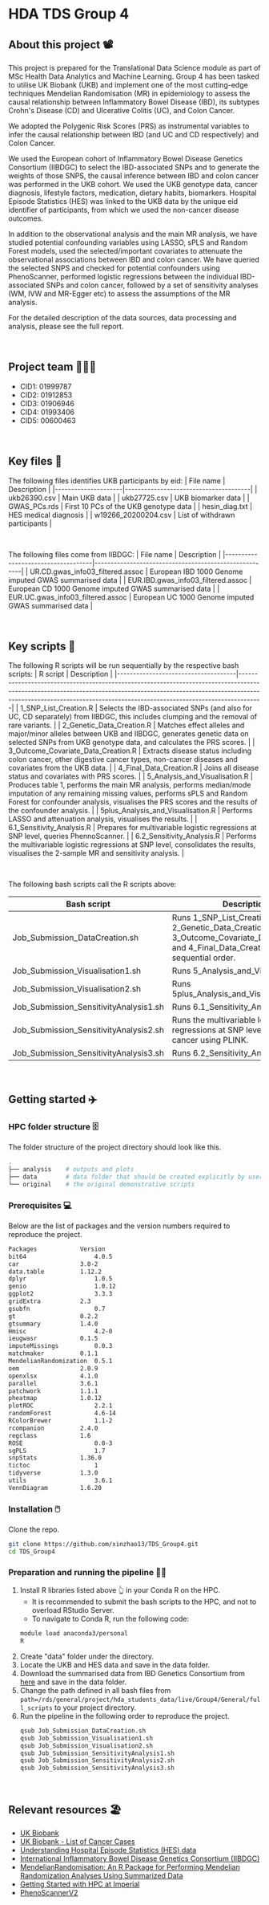 # HDA TDS Group 4
## About this project 📽️

This project is prepared for the Translational Data Science module as part of MSc Health Data Analytics and Machine Learning. Group 4 has been tasked to utilise UK Biobank (UKB) and implement one of the most cutting-edge techniques Mendelian Randomisation (MR) in epidemiology to assess the causal relationship between Inflammatory Bowel Disease (IBD), its subtypes Crohn's Disease (CD) and Ulcerative Colitis (UC), and Colon Cancer. 

We adopted the Polygenic Risk Scores (PRS) as instrumental variables to infer the causal relationship between IBD (and UC and CD respectively) and Colon Cancer.

We used the European cohort of Inflammatory Bowel Disease Genetics Consortium (IIBDGC) to select the IBD-associated SNPs and to generate the weights of those SNPS, the causal inference between IBD and colon cancer was performed in the UKB cohort. We used the UKB genotype data, cancer diagnosis, lifestyle factors, medication, dietary habits, biomarkers. Hospital Episode Statistics (HES) was linked to the UKB data by the unique eid identifier of participants, from which we used the non-cancer disease outcomes.

In addition to the observational analysis and the main MR analysis, we have studied potential confounding variables using LASSO, sPLS and Random Forest models, used the selected/important covariates to attenuate the observational associations between IBD and colon cancer. We have queried the selected SNPS and checked for potential confounders using PhenoScanner, performed logistic regressions between the individual IBD-associated SNPs and colon cancer, followed by a set of sensitivity analyses (WM, IVW and MR-Egger etc) to assess the assumptions of the MR analysis.

For the detailed description of the data sources, data processing and analysis, please see the full report.

&nbsp;


## Project team 🧑‍🤝‍🧑

* CID1: 01999787
* CID2: 01912853
* CID3: 01906946
* CID4: 01993406
* CID5: 00600463 

&nbsp;


## Key files 📂

The following files identifies UKB participants by eid:
| File name           | Description                           |
|---------------------|---------------------------------------|
| ukb26390.csv        | Main UKB data                         |
| ukb27725.csv        | UKB biomarker data                    |
| GWAS_PCs.rds        | First 10 PCs of the UKB genotype data |
| hesin_diag.txt      | HES medical diagnosis                 |
| w19266_20200204.csv | List of withdrawn participants        |

&nbsp;

The following files come from IIBDGC:
| File name                          | Description                                           |
|------------------------------------|-------------------------------------------------------|
| UR.CD.gwas_info03_filtered.assoc   | European IBD 1000 Genome imputed GWAS summarised data |
| EUR.IBD.gwas_info03_filtered.assoc | European CD 1000 Genome imputed GWAS summarised data  |
| EUR.UC.gwas_info03_filtered.assoc  | European UC 1000 Genome imputed GWAS summarised data  |

&nbsp;


## Key scripts 📜

The following R scripts will be run sequentially by the respective bash scripts:
| R script                            | Description                                                                                                                                                                                                                                     |
|-------------------------------------|-------------------------------------------------------------------------------------------------------------------------------------------------------------------------------------------------------------------------------------------------|
| 1_SNP_List_Creation.R               | Selects the IBD-associated SNPs (and also for UC, CD separately) from IIBDGC, this includes clumping and the removal of rare variants.                                                                                                          |
| 2_Genetic_Data_Creation.R           | Matches effect alleles and major/minor alleles between UKB and IIBDGC, generates genetic data on selected SNPs from UKB genotype data, and calculates the PRS scores.                                                                           |
| 3_Outcome_Covariate_Data_Creation.R | Extracts disease status including colon cancer, other digestive cancer types, non-cancer diseases and covariates from the UKB data.                                                                                                             |
| 4_Final_Data_Creation.R             | Joins all disease status and covariates with PRS scores.                                                                                                                                                                                        |
| 5_Analysis_and_Visualisation.R      | Produces table 1, performs the main MR analysis, performs median/mode imputation of any remaining missing values, performs sPLS and Random Forest for confounder analysis, visualises the PRS scores and the results of the confounder analysis. |
| 5plus_Analysis_and_Visualisation.R  | Performs LASSO and attenuation analysis, visualises the results.                                                                                                                                                                                |
| 6.1_Sensitivity_Analysis.R          | Prepares for multivariable logistic regressions at SNP level, queries PhennoScanner.                                                                                                                                                            |
| 6.2_Sensitivity_Analysis.R          | Performs the multivariable logistic regressions at SNP level, consolidates the results, visualises the 2-sample MR and sensitivity analysis.                                                                                                    |


&nbsp;

The following bash scripts call the R scripts above:

| Bash script                            | Description                                                                                                                                 |
|----------------------------------------|---------------------------------------------------------------------------------------------------------------------------------------------|
| Job_Submission_DataCreation.sh         | Runs 1_SNP_List_Creation.R, 2_Genetic_Data_Creation.R, 3_Outcome_Covariate_Data_Creation.R and 4_Final_Data_Creation.R in sequential order. |
| Job_Submission_Visualisation1.sh       | Runs 5_Analysis_and_Visualisation.R.                                                                                                        |
| Job_Submission_Visualisation2.sh       | Runs 5plus_Analysis_and_Visualisation.R.                                                                                                    |
| Job_Submission_SensitivityAnalysis1.sh | Runs 6.1_Sensitivity_Analysis.R.                                                                                                            |
| Job_Submission_SensitivityAnalysis2.sh | Runs the multivariable logistic regressions at SNP level against colon cancer using PLINK.                                                  |
| Job_Submission_SensitivityAnalysis3.sh | Runs 6.2_Sensitivity_Analysis.R.                                                                                                            |


&nbsp;


## Getting started ✈️

### HPC folder structure 🗄️

The folder structure of the project directory should look like this.
```bash
.
├── analysis    # outputs and plots
├── data        # data folder that should be created explicitly by users
└── original    # the original demonstrative scripts
```

### Prerequisites 💻

Below are the list of packages and the version numbers required to reproduce the project.

  ```sh
Packages	        Version
bit64	                4.0.5
car	                3.0-2
data.table	        1.12.2
dplyr	                1.0.5
genio	                1.0.12
ggplot2	                3.3.3
gridExtra	        2.3
gsubfn	                0.7
gt	                0.2.2
gtsummary	        1.4.0
Hmisc	                4.2-0
ieugwasr	        0.1.5
imputeMissings	        0.0.3
matchmaker	        0.1.1
MendelianRandomization	0.5.1
oem	                2.0.9
openxlsx	        4.1.0
parallel	        3.6.1
patchwork	        1.1.1
pheatmap	        1.0.12
plotROC	                2.2.1
randomForest	        4.6-14
RColorBrewer	        1.1-2
rcompanion	        2.4.0
regclass	        1.6
ROSE	                0.0-3
sgPLS	                1.7
snpStats	        1.36.0
tictoc	                1
tidyverse	        1.3.0
utils	                3.6.1
VennDiagram	        1.6.20
  ```

### Installation 🖱️

Clone the repo.
   ```sh
   git clone https://github.com/xinzhao13/TDS_Group4.git
   cd TDS_Group4
   ```

### Preparation and running the pipeline 🏃‍♀️️

1. Install R libraries listed above 👆 in your Conda R on the HPC. 
    * It is recommended to submit the bash scripts to the HPC, and not to overload RStudio Server. 
    * To navigate to Conda R, run the following code:
   ```sh
   module load anaconda3/personal
   R
   ``` 
2. Create "data" folder under the directory.
3. Locate the UKB and HES data and save in the data folder.
4. Download the summarised data from IBD Genetics Consortium from [here](https://www.ibdgenetics.org/downloads.html) and save in the data folder.
5. Change the path defined in all bash files from `path=/rds/general/project/hda_students_data/live/Group4/General/full_scripts` to your project directory.
6. Run the pipeline in the following order to reproduce the project.
    ```sh
    qsub Job_Submission_DataCreation.sh
    qsub Job_Submission_Visualisation1.sh
    qsub Job_Submission_Visualisation2.sh
    qsub Job_Submission_SensitivityAnalysis1.sh
    qsub Job_Submission_SensitivityAnalysis2.sh
    qsub Job_Submission_SensitivityAnalysis3.sh
    ````

&nbsp;


## Relevant resources 🏖️

* [UK Biobank](https://www.ukbiobank.ac.uk/)
* [UK Biobank - List of Cancer Cases](https://biobank.ndph.ox.ac.uk/showcase/field.cgi?id=40006)
* [Understanding Hospital Episode Statistics (HES) data](https://biobank.ndph.ox.ac.uk/showcase/showcase/docs/HospitalEpisodeStatistics.pdf)
* [International Inflammatory Bowel Disease Genetics Consortium (IIBDGC)](https://www.ibdgenetics.org/)
* [MendelianRandomisation: An R Package for Performing Mendelian Randomization Analyses Using Summarized Data](https://cran.r-project.org/web/packages/MendelianRandomization/vignettes/Vignette_MR.pdf)
* [Getting Started with HPC at Imperial](https://www.imperial.ac.uk/admin-services/ict/self-service/research-support/rcs/support/getting-started/)
* [PhenoScannerV2](http://www.phenoscanner.medschl.cam.ac.uk/)
